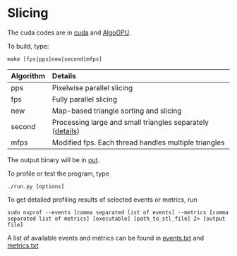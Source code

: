 # Slicing

The cuda codes are in [cuda](./cuda/) and [AlgoGPU](./AlgoGPU/).

To build, type:

``make [fps|pps|new|second|mfps]``

| Algorithm |      Details                                         |
|:----------|:-----------------------------------------------------|
| pps       | Pixelwise parallel slicing                           |
| fps       | Fully parallel slicing                               |
| new       | Map-based triangle sorting and slicing               |
| second    | Processing large and small triangles separately ([details](./docs/doc.txt))     |
| mfps      | Modified fps. Each thread handles multiple triangles |

The output binary will be in [out](./out/).

To profile or test the program, type

``./run.py [options]``

To get detailed profiling results of selected events or metrics, run

``sudo nvprof --events [comma separated list of events] --metrics [comma separated list of metrics] [executable] [path_to_stl_file] 2> [output file]``

A list of available events and metrics can be found in [events.txt](./performance/events.txt) and [metrics.txt](./performance/metrics.txt)
